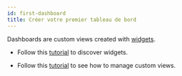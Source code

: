 ```yaml
---
id: first-dashboard
title: Créer votre premier tableau de bord
---
```


Dashboards are custom views created with [widgets](../resources/glossary.md#widget). 

- Follow this [tutorial](https://app.arcade.software/share/XPrZGOCuvcsgcoKe1vFM) to discover widgets.

- Follow this [tutorial](https://app.arcade.software/share/ITgrnj8q0Mycu3piChAT) to see how to manage custom views.
